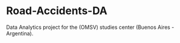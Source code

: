 # Road-Accidents-DA

Data Analytics project for the (OMSV) studies center (Buenos Aires - Argentina).


